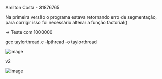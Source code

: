 Amilton Costa - 31876765

Na primeira versão o programa estava retornando erro de segmentação, para corrigir isso foi necessário alterar a função factorial()

-> Teste com 1000000

gcc taylorthread.c -lpthread -o taylorthread

![image](https://github.com/Amiltonlopescosta/ComputacaoParalela5G/assets/79999632/28609853-db46-4663-82df-00ec58067f6c)


v2

![image](https://github.com/Amiltonlopescosta/Computa-oParalela/assets/79999632/e6b7c07a-3f9f-457d-9b67-df6a5c7f628a)

